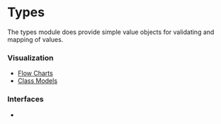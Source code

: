 # Types

The types module does provide simple value objects for validating and mapping of values.

### Visualization

- [Flow Charts]()
- [Class Models]()

### Interfaces

- []()
